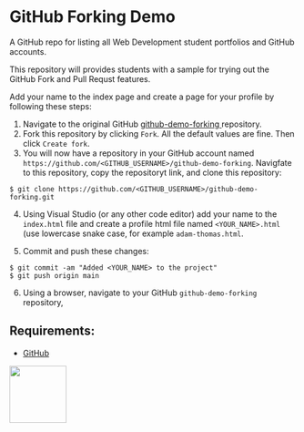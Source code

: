 # GitHub Forking Demo

A GitHub repo for listing all Web Development student portfolios and GitHub accounts. 

This repository will provides students with a sample for trying out the GitHub Fork and Pull Requst features. 

Add your name to the index page and create a page for your profile by following these steps:

1. Navigate to the original GitHub [github-demo-forking
](https://github.com/codeadamca/github-demo-forking) repository.
2. Fork this repository by clicking ```Fork```. All the default values are fine. Then click ```Create fork```.
3. You will now have a repository in your GitHub account named ```https://github.com/<GITHUB_USERNAME>/github-demo-forking```. Navigfate to this repository, copy the repositoryt link, and clone this repository:

```
$ git clone https://github.com/<GITHUB_USERNAME>/github-demo-forking.git
```

4. Using Visual Studio (or any other code editor) add your name to the ```index.html``` file and create a profile html file named ```<YOUR_NAME>.html``` (use lowercase snake case, for example ```adam-thomas.html```.

5. Commit and push these changes:

```
$ git commit -am "Added <YOUR_NAME> to the project"
$ git push origin main
```

6. Using a browser, navigate to your GitHub ```github-demo-forking``` repository, 

## Requirements:

* [GitHub](https://github.com/)

<a href="https://codeadam.ca">
<img src="https://codeadam.ca/images/code-block.png" width="100">
</a>

